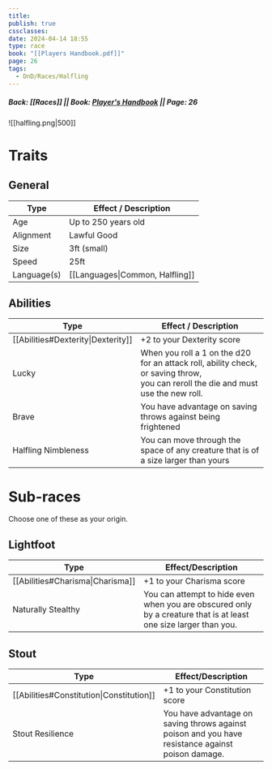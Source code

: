 ```yaml
---
title: 
publish: true
cssclasses: 
date: 2024-04-14 18:55
type: race
book: "[[Players Handbook.pdf]]"
page: 26
tags:
  - DnD/Races/Halfling
---
```

##### Back: [[Races]] || Book: [Player's Handbook](https://drive.google.com/drive/folders/1O5bhpYizcIT5xxAoLOuzCRht_PVS7VSG?usp=sharing) || Page: 26

![[halfling.png|500]]

# Traits
## General
| Type        | Effect / Description            |
| ----------- | ------------------------------- |
| Age         | Up to 250 years old             |
| Alignment   | Lawful Good                     |
| Size        | 3ft (small)                     |
| Speed       | 25ft                            |
| Language(s) | [[Languages\|Common, Halfling]] |
## Abilities
| Type                               | Effect / Description                                                                                                                   |
| ---------------------------------- | -------------------------------------------------------------------------------------------------------------------------------------- |
| [[Abilities#Dexterity\|Dexterity]] | +2 to your Dexterity score                                                                                                             |
| Lucky                              | When you roll a 1 on the d20 for an attack roll, ability check, or saving throw, <br>you can reroll the die and must use the new roll. |
| Brave                              | You have advantage on saving throws against being frightened                                                                           |
| Halfling Nimbleness                | You can move through the space of any creature that is of a size larger than yours                                                     |

# Sub-races
Choose one of these as your origin.
## Lightfoot

| Type                             | Effect/Description                                                                                               |
| -------------------------------- | ---------------------------------------------------------------------------------------------------------------- |
| [[Abilities#Charisma\|Charisma]] | +1 to your Charisma score                                                                                        |
| Naturally Stealthy               | You can attempt to hide even when you are obscured only by a creature that is at least one size larger than you. |
## Stout

| Type                                     | Effect/Description                                                                                |
| ---------------------------------------- | ------------------------------------------------------------------------------------------------- |
| [[Abilities#Constitution\|Constitution]] | +1 to your Constitution score                                                                     |
| Stout Resilience                         | You have advantage on saving throws against poison and you have resistance against poison damage. |



